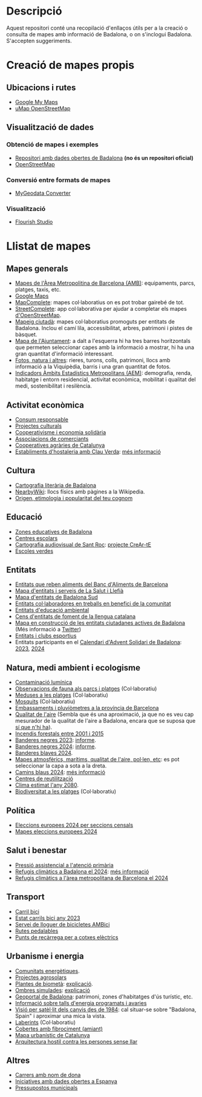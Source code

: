 # Descripció

Aquest repositori conté una recopilació d'enllaços útils per a la creació o consulta de mapes amb informació de Badalona, o on s'inclogui Badalona. S'accepten suggeriments.

# Creació de mapes propis

## Ubicacions i rutes

-   [Google My Maps](https://www.google.com/intl/es_ES/maps/about/mymaps/)
-   [uMap OpenStreetMap](https://umap.openstreetmap.fr/ca/)

## Visualització de dades

### Obtenció de mapes i exemples

-   [Repositori amb dades obertes de Badalona](https://github.com/ProjEntBdn/dades_obertes_ajuntament) **(no és un repositori oficial)**
-   [OpenStreetMap](https://www.openstreetmap.org/)

### Conversió entre formats de mapes

-   [MyGeodata Converter](https://mygeodata.cloud/converter/)

### Visualització

-   [Flourish Studio](https://flourish.studio)

# Llistat de mapes

## Mapes generals

-   [Mapes de l'Àrea Metropolitina de Barcelona (AMB)](https://www.amb.cat/s/web/area-metropolitana/dades-obertes/mapes.html): equipaments, parcs, platges, taxis, etc.
-   [Google Maps](https://www.google.es/maps/@41.4474285,2.2457771,15.46z)
-   [MapComplete](https://mapcomplete.org/): mapes col·laboratius on es pot trobar gairebé de tot.
-   [StreetComplete](https://streetcomplete.app/): app col·laborativa per ajudar a completar els mapes [d'OpenStreetMap](https://umap.openstreetmap.fr/ca/).
-   [Mapeig ciutadà](https://llefia.org/mapeig-ciutada/): mapes col·laboratius promoguts per entitats de Badalona. Inclou el camí lila, accessibilitat, arbres, patrimoni i pistes de bàsquet.
-   [Mapa de l'Ajuntament](https://www.badalona.cat/ca/viure-bdn/planols/guia-de-la-ciutat/mapa-escolar): a dalt a l'esquerra hi ha tres barres horitzontals que permeten seleccionar capes amb la informació a mostrar, hi ha una gran quantitat d'informació interessant.
-   [Fotos, natura i altres](https://www.google.com/maps/d/viewer?mid=1mmiboUw5lTOrd8eriKAngUBUOjYwgYdu): rieres, turons, colls, patrimoni, llocs amb informació a la Viquipèdia, barris i una gran quantitat de fotos.
-   [Indicadors Àmbits Estadístics Metropolitans (AEM)](https://ide.amb.cat/ambits-estadistics-metropolitans/): demografia, renda, habitatge i entorn residencial, activitat econòmica, mobilitat i qualitat del medi, sostenibilitat i resilència.

## Activitat econòmica

-   [Consum responsable](https://pamapam.cat/mapa/)
-   [Projectes culturals](https://www.periferica.cat/mapa/)
-   [Cooperativisme i economia solidària](https://ateneubnord.cat/mapa/)
-   [Associacions de comerciants](https://www.badalona.cat/es/servicios-ayuntamiento/actividad-economica/comercio/asociaciones-de-comerciantes)
-   [Cooperatives agràries de Catalunya](https://www.cooperativesagraries.cat/ca/mapa-cooperatiu.html)
-   [Establiments d'hostaleria amb Clau Verda](https://www.google.com/maps/d/embed?mid=1zbBlobkbbbeWm3ZmUDae9vc2B99trwI&ehbc=2E312F&ll=41.44418674423387%2C2.2904531241417825&z=13): [més informació](https://www.llaveverde.org/)

## Cultura

-   [Cartografia literària de Badalona](https://www.espaibetulia.cat/cartografia-literaria-de-badalona/)
-   [NearbyWiki](https://es.nearbywiki.org/map/#13/41.4554/2.2625): llocs físics amb pàgines a la Wikipedia.
-   [Origen, etimologia i popularitat del teu cognom](https://es.geneanet.org/apellidos/)

## Educació

-   [Zones educatives de Badalona](https://serveiseducatius.xtec.cat/badalona/portada/guia-dinformacio-educativa-2024-25-i-mapa-de-les-zones-educatives-de-badalona/)
-   [Centres escolars](https://www.diaridebadalona.com/noticia/mapa-escoles/)
-   [Cartografia audiovisual de Sant Roc](https://www.google.com/maps/d/viewer?mid=1PkUkVhirKihnFPsDrebBJNYBUGlwb3I&femb=1&ll=41.43636543223269%2C2.2264186999999858&z=16): [projecte CreAr-tE](https://www.crearte-badalonasud.cat/)
-   [Escoles verdes](https://www.badalona.cat/ca/serveis-ajuntament/mediambient-i-sostenibilitat/edudacio-ambiental/escoles-verdes/mapa-escoles-verdes)

## Entitats

-   [Entitats que reben aliments del Banc d'Aliments de Barcelona](https://www.bancdelsaliments.org/ca/cercador_entitats/)
-   [Mapa d'entitats i serveis de La Salut i Llefià](https://www.badalona.cat/ca/serveis-ajuntament/civisme-convivencia-i-mediacio/servei-de-mediacio/barris-i-comunitats-1)
-   [Mapa d'entitats de Badalona Sud](https://www.google.com/maps/d/viewer?mid=1bdoJp81bX3IzJ0gAW-sVmSgCr1k&ll=41.43616334941302%2C2.2286042793457295&z=15)
-   [Entitats col·laboradores en treballs en benefici de la comunitat](https://justicia.gencat.cat/ca/ambits/mesures_penals_alternativ/programes/treballs_benefici/mapa-entitats-collaboradores)
-   [Entitats d'educació ambiental](https://scea.cat/cens-dequipaments-entitats-i-empreses-deducacio-ambiental/)
-   [Cens d'entitats de foment de la llengua catalana](https://llengua.gencat.cat/ca/serveis/entitats/cens-entitats/entitats-cens/)
-   [Mapa en construcció de les entitats ciutadanes actives de Badalona](https://umap.openstreetmap.fr/ca/map/entitats-actives-de-badalona_1027376#14/41.4484/2.2448) (Més informació a [Twitter](https://x.com/ProjEntBdn))
-   [Entitats i clubs esportius](https://www.badalona.cat/es/servicios-ayuntamiento/deporte/entidades-y-clubes-1)
-   Entitats participants en el [Calendari d'Advent Solidari de Badalona](https://calendariadventsolidari.cat/): [2023](https://umap.openstreetmap.fr/ca/map/calendari-dadvent-solidari-de-badalona-2023_1119266), [2024](https://umap.openstreetmap.fr/ca/map/calendari-dadvent-solidari-de-badalona-2024_1159429)

## Natura, medi ambient i ecologisme

-   [Contaminació lumínica](https://www.lightpollutionmap.info/#zoom=12.35&lat=41.4631&lon=2.3040)
-   [Observacions de fauna als parcs i platges](https://visorfauna.amb.cat/viewer/amb/BD/1/0/26.11.2023/26.5.2024/0) (Col·laboratiu)
-   [Meduses a les platges](https://www.medusapp.net/mapa/mapa-portada.php) (Col·laboratiu)
-   [Mosquits](https://webserver.mosquitoalert.com/static/tigapublic/spain.html#/ca) (Col·laboratiu)
-   [Embassaments i pluviòmetres a la província de Barcelona](https://www.embalses.net/provincia-47-barcelona.html)
-   [Qualitat de l'aire](https://www.iqair.com/es/air-quality-map/spain/catalunya/badalona) (Sembla que és una aproximació, ja que no es veu cap mesurador de la qualitat de l'aire a Badalona, encara que se suposa que [sí que n'hi ha](https://www.badalona.cat/es/servicios-ayuntamiento/medioambiente-y-sostenibilidad/ecologia-urbana/calidad-del-aire)).
-   [Incendis forestals entre 2001 i 2015](https://civio.es/espana-en-llamas/mapa-de-incendios-forestales/#explora)
-   [Banderes negres 2023](https://www.google.com/maps/d/viewer?mid=1P68vTnk2IwOMfRFGvomaWRBajNOC39c&femb=1&ll=41.443591828379276%2C2.269027454966297&z=13): [informe](https://www.ecologistasenaccion.org/wp-content/uploads/2023/06/informe-banderas-negras-2023.pdf).
-   [Banderes negres 2024](https://www.google.com/maps/d/viewer?mid=1dnQt1TB2MqCfSWkVW6YaPrlOCNGtHVk&ll=41.44390378761773%2C2.254122613370475&z=14): [informe](https://www.ecologistasenaccion.org/wp-content/uploads/2024/06/Informe-Banderas-Negras-2024.pdf).
-   [Banderes blaves 2024](https://www.banderaazul.org/sites/default/files/archivos/rueda-de-prensa/2024/BanderaAzul2024.html).
-   [Mapes atmosfèrics, marítims, qualitat de l'aire, pol·len, etc](https://www.tiempo.com/mapas-meteorologicos/): es pot seleccionar la capa a sota a la dreta.
-   [Camins blaus 2024](https://senderosazules.org/sites/default/files/mapas/SenderosAzules2024/index.html): [més informació](https://www.senderosazules.org/)
-   [Centres de reutilització](https://www.arc.cat/centresreutil/)
-   [Clima estimat l'any 2080](https://fitzlab.shinyapps.io/cityapp/).
-   [Biodiversitat a les platges](https://bioplatgesmet.institutmetropoli.cat/) (Col·laboratiu)

## Política

-   [Eleccions europees 2024 per seccions censals](https://es.ara.cat/misc/mapa-han-votado-vecinos-elecciones-europeas-calle-calle_1_5056723.html)
-   [Mapes eleccions europees 2024](https://www.ara.cat/politica/eleccions-europees/mapes-entendre-resultats-eleccions-europees_1_5056282.html)

## Salut i benestar

-   [Pressió assistencial a l'atenció primària](https://civio.es/medicamentalia/buscador-presion-asistencial-atencion-primaria/)
-   [Refugis climàtics a Badalona el 2024](https://www.diaridebadalona.com/noticia/mapa-l-aquests-son-els-11-refugis-climatics-de-badalona/): [més informació](https://www.badalona.cat/es/actualidad/noticias/badalona-crea-una-red-de-11-refugios-climaticos-para-protegerse-de-altas-temperaturas)
-   [Refugis climàtics a l'àrea metropolitana de Barcelona el 2024](https://www.elperiodico.com/es/badalona/20240613/mapa-de-mercados-a-bibliotecas-donde-resguardarse-del-calor-este-verano-en-el-area-de-barcelona-103697268)

## Transport

-   [Carril bici](https://www.redtransporte.com/barcelona/carril-bici/badalona.html)
-   [Estat carrils bici any 2023](https://www.badalona.cat/es/servicios-ayuntamiento/transportes-y-movilidad/moverse-con-transporte-publico/moverse-en-bicicleta/mob_carrils-bici-05_2023.pdf)
-   [Servei de lloguer de bicicletes AMBici](https://www.ambici.cat/ca/mapa/)
-   [Rutes pedalables](https://visorbicicleta.amb.cat/)
-   [Punts de recàrrega per a cotxes elèctrics](https://www.iberdrola.es/movilidad-electrica/puntos-de-recarga)

## Urbanisme i energia

-   [Comunitats energètiques](https://www.energiacomun.org/mapa/).
-   [Projectes agrosolars](https://agrisolareurope.org/map/)
-   [Plantes de biometà](https://europeanbiogas.clicdata.com/v/Yux1B2opYFds): [explicació](https://elperiodicodelaenergia.com/el-mapa-del-biometano-en-europa-averguenza-a-espana/).
-   [Ombres simulades](https://shademap.app/@41.44883,2.23027,13.42464z,1717943628962t,0b,0p,0m): [explicació](https://www.microsiervos.com/archivo/mundoreal/shademap-mapa-sombras-ciudad.html)
-   [Geoportal de Badalona](https://geoportal.badalona.cat/geoportal/?center=436402.0,4588919.9&scale=25000&thematic=tematic4): patrimoni, zones d'habitatges d'ús turístic, etc.
-   [Informació sobre talls d'energia programats i avaries](https://www.edistribucion.com/es/averias.html)
-   [Visió per satèl·lit dels canvis des de 1984](https://earthengine.google.com/timelapse/): cal situar-se sobre "Badalona, Spain" i aproximar una mica la vista.
-   [Laberints](https://labyrinthlocator.org/world-wide-labyrinth-map/) (Col·laboratiu)
-   [Cobertes amb fibrociment (amiant)](https://presidencia.gencat.cat/ca/ambits_d_actuacio/amiant.cat/ciutadania/visor-amiant/)
-   [Mapa urbanístic de Catalunya](https://dtes.gencat.cat/muc-visor/AppJava/home.do?municipi=08015&set-locale=ca)
-	[Arquitectura hostil contra les persones sense llar](https://www.arrelsfundacio.org/arquitectura-hostil/)

## Altres

-   [Carrers amb nom de dona](https://geochicasosm.github.io/lascallesdelasmujeres/)
-   [Iniciatives amb dades obertes a Espanya](https://datos.gob.es/es/iniciativas)
-   [Pressupostos municipals](https://pressupostosmunicipals.transparenciacatalunya.cat/mapas/2023)
